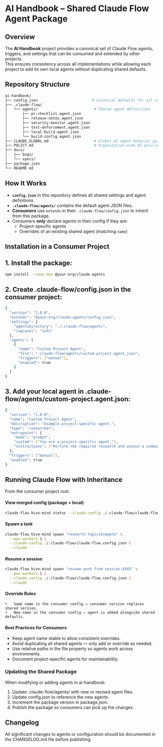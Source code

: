 # AI Handbook – Shared Claude Flow Agent Package

## Overview
The **AI Handbook** project provides a canonical set of Claude Flow agents, triggers, and settings that can be consumed and extended by other projects.  
This ensures consistency across all implementations while allowing each project to add its own local agents without duplicating shared defaults.

## Repository Structure

```bash
ai-handbook/
├── config.json                         # Canonical defaults for all consumers
├── .claude-flow/
│   └── agents/                          # Shared agent definitions
│       ├── pr-checklist.agent.json
│       ├── release-notes.agent.json
│       ├── security-monitor.agent.json
│       ├── test-enforcement.agent.json
│       ├── local-build.agent.json
│       └── build-config.agent.json
├── CLAUDE_GLOBAL.md                     # Global AI agent behavior guidelines
├── POLICY.md                            # Organization-wide AI policies
├── docs/
│   ├── bugs/
│   └── specs/
├── package.json
└── README.md
```

## How It Works
- **`config.json`** in this repository defines all shared settings and agent definitions.
- **`.claude-flow/agents/`** contains the default agent JSON files.
- **Consumers** use `extends` in their `.claude-flow/config.json` to inherit from this package.
- Consumers **only** declare agents in their config if they are:
  - Project-specific agents
  - Overrides of an existing shared agent (matching `name`)


## Installation in a Consumer Project

## 1. Install the package:

```bash
npm install --save-dev @your-org/claude-agents
```
## 2.	Create .claude-flow/config.json in the consumer project:

```bash
{
  "version": "1.0.0",
  "extends": "@your-org/claude-agents/config.json",
  "settings": {
    "agentsDirectory": "./.claude-flow/agents",
    "logLevel": "info"
  },
  "agents": [
    {
      "name": "Custom Project Agent",
      "file": ".claude-flow/agents/custom-project.agent.json",
      "triggers": ["manual"],
      "enabled": true
    }
  ]
}
```

## 3.	Add your local agent in .claude-flow/agents/custom-project.agent.json:

```bash
{
  "version": "1.0.0",
  "name": "Custom Project Agent",
  "description": "Example project-specific agent.",
  "type": "researcher",
  "entrypoint": {
    "mode": "prompt",
    "system": ["You are a project-specific agent."],
    "instructions": ["Perform the required research and output a summary."]
  },
  "triggers": ["manual"],
  "enabled": true
}
```

## Running Claude Flow with Inheritance

From the consumer project root:

#### View merged config (package + local)
```bash
claude-flow hive-mind status --claude-config ./.claude-flow/claude-flow.config.json
```
#### Spawn a task
```bash
claude-flow hive-mind spawn "research topic=Example" \
  --max-workers 1 \
  --claude-config ./.claude-flow/claude-flow.config.json \
  --claude
```
#### Resume a session
```bash
claude-flow hive-mind spawn "resume work from session-XXXX" \
  --max-workers 1 \
  --claude-config ./.claude-flow/claude-flow.config.json \
  --claude
```

#### Override Rules
	•	Same name in the consumer config → consumer version replaces shared version.
	•	New name in the consumer config → agent is added alongside shared defaults.


#### Best Practices for Consumers
*	Keep agent name stable to allow consistent overrides.
*	Avoid duplicating all shared agents — only add or override as needed.
*	Use relative paths in the file property so agents work across environments.
*	Document project-specific agents for maintainability.

### Updating the Shared Package

When modifying or adding agents in ai-handbook:
1.	Update .claude-flow/agents/ with new or revised agent files.
2.	Update config.json to reference the new agents.
3.	Increment the package version in package.json.
4.	Publish the package so consumers can pick up the changes.



## Changelog
All significant changes to agents or configuration should be documented in the CHANGELOG.md file before publishing.

